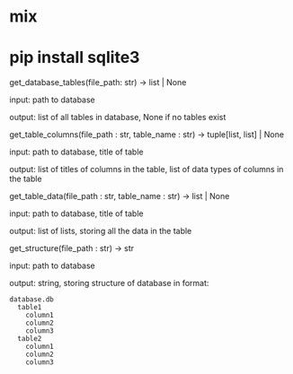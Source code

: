 # mix

# pip install sqlite3


get_database_tables(file_path: str) -> list | None

input:
path to database

output:
list of all tables in database, None if no tables exist



get_table_columns(file_path : str, table_name : str) -> tuple[list, list] | None

input:
path to database, title of table

output:
list of titles of columns in the table, list of data types of columns in the table



get_table_data(file_path : str, table_name : str) -> list | None

input:
path to database, title of table

output:
list of lists, storing all the data in the table



get_structure(file_path : str) -> str

input:
path to database

output:
string, storing structure of database in format:

    database.db
      table1
        column1
        column2
        column3
      table2
        column1
        column2
        column3
